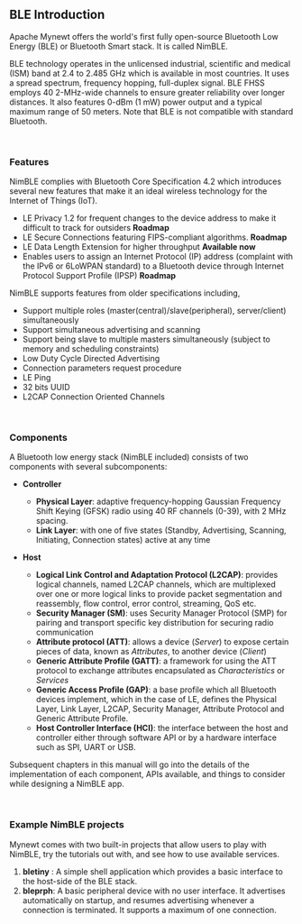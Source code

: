 ## BLE Introduction

Apache Mynewt offers the world's first fully open-source Bluetooth Low Energy (BLE) or Bluetooth Smart stack. It is called NimBLE. 

BLE technology operates in the unlicensed industrial, scientific and medical (ISM) band at 2.4 to 2.485 GHz which is available in most countries. It uses a spread spectrum, frequency hopping, full-duplex signal. BLE FHSS employs 40 2-MHz-wide channels to ensure greater reliability over longer distances. It also features 0-dBm (1 mW) power output and a typical maximum range of 50 meters. Note that BLE is not compatible with standard Bluetooth.

<br>

### Features

NimBLE complies with Bluetooth Core Specification 4.2 which introduces several new features that make it an ideal wireless technology for the Internet of Things (IoT).

* LE Privacy 1.2 for frequent changes to the device address to make it difficult to track for outsiders **Roadmap**
* LE Secure Connections featuring FIPS-compliant algorithms. **Roadmap**
* LE Data Length Extension for higher throughput **Available now**
* Enables users to assign an Internet Protocol (IP) address (complaint with the IPv6 or 6LoWPAN standard) to a Bluetooth device through Internet Protocol Support Profile (IPSP) **Roadmap**

NimBLE supports features from older specifications including,

* Support multiple roles (master(central)/slave(peripheral), server/client) simultaneously
* Support simultaneous advertising and scanning
* Support being slave to multiple masters simultaneously (subject to memory and scheduling constraints)
* Low Duty Cycle Directed Advertising
* Connection parameters request procedure
* LE Ping
* 32 bits UUID
* L2CAP Connection Oriented Channels
<br>

### Components

A Bluetooth low energy stack (NimBLE included) consists of two components with several subcomponents:

* **Controller**
    * **Physical Layer**: adaptive frequency-hopping Gaussian Frequency Shift Keying (GFSK) radio using 40 RF channels (0-39), with 2 MHz spacing.
    * **Link Layer**: with one of five states (Standby, Advertising, Scanning, Initiating, Connection states) active at any time
    
* **Host**
    * **Logical Link Control and Adaptation Protocol (L2CAP)**: provides logical channels, named L2CAP channels, which are multiplexed over one or more logical links to provide packet segmentation and reassembly, flow control, error control, streaming, QoS etc. 
    * **Security Manager (SM)**: uses Security Manager Protocol (SMP) for pairing and transport specific key distribution for securing radio communication 
    * **Attribute protocol (ATT)**: allows a device (*Server*) to expose certain pieces of data, known as *Attributes*, to another device (*Client*)
    * **Generic Attribute Profile (GATT)**: a framework for using the ATT protocol to exchange attributes encapsulated as *Characteristics* or *Services* 
    * **Generic Access Profile (GAP)**: a base profile which all Bluetooth devices implement, which in the case of LE, defines the Physical Layer, Link Layer, L2CAP, Security Manager, Attribute Protocol and Generic Attribute Profile. 
    * **Host Controller Interface (HCI)**: the interface between the host and controller either through software API or by a hardware interface such as SPI, UART or USB.
    
Subsequent chapters in this manual will go into the details of the implementation of each component, APIs available, and things to consider while designing a NimBLE app.

<br>

### Example NimBLE projects

Mynewt comes with two built-in projects that allow users to play with NimBLE, try the tutorials out with, and see how to use available services.

1. **bletiny** : A simple shell application which provides a basic interface to the host-side of the BLE stack. 
2. **bleprph**: A basic peripheral device with no user interface. It advertises automatically on startup, and resumes advertising whenever a connection is terminated. It supports a maximum of one connection.

<br>
